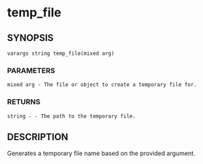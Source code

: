 # temp_file

## SYNOPSIS

    varargs string temp_file(mixed arg)

### PARAMETERS

    mixed arg - The file or object to create a temporary file for.

### RETURNS

    string - - The path to the temporary file.

## DESCRIPTION

Generates a temporary file name based on the provided argument.
